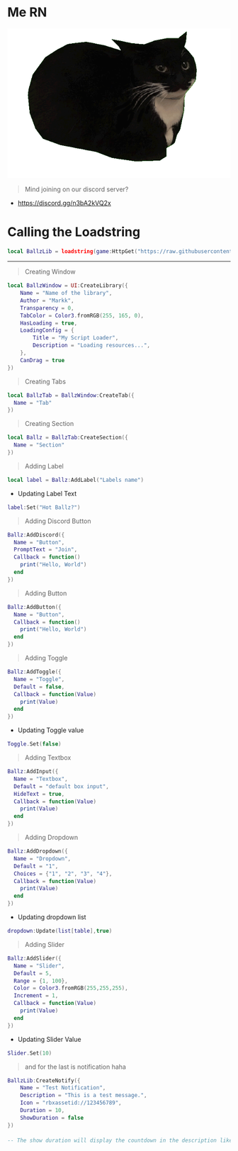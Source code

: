 # Me RN
![Mr Ballz Cat](https://raw.githubusercontent.com/imstupid3/cnS2kULHdG/refs/heads/main/Maxwell-Cat-Expressive-Ears-Alert-Curiou-PNG.png)

> Mind joining on our discord server?

- https://discord.gg/n3bA2kVQ2x

# Calling the Loadstring
```lua 
local BallzLib = loadstring(game:HttpGet("https://raw.githubusercontent.com/imstupid3/cnS2kULHdG/refs/heads/main/Lib/O3KMWLd1snLib2"))()
```

--------------------------------------------------------------------------

> Creating Window
```lua 
local BallzWindow = UI:CreateLibrary({
    Name = "Name of the library",
    Author = "Markk",
    Transparency = 0,
    TabColor = Color3.fromRGB(255, 165, 0),
    HasLoading = true,
    LoadingConfig = {
        Title = "My Script Loader",
        Description = "Loading resources...",
    },
    CanDrag = true
})
```

> Creating Tabs
```lua
local BallzTab = BallzWindow:CreateTab({
  Name = "Tab"
})
```

> Creating Section
```lua
local Ballz = BallzTab:CreateSection({
  Name = "Section"
})
```

> Adding Label
```lua
local label = Ballz:AddLabel("Labels name")
```

- Updating Label Text
```lua
label:Set("Hot Ballz?")
```

> Adding Discord Button
```lua
Ballz:AddDiscord({
  Name = "Button",
  PromptText = "Join",
  Callback = function()
    print("Hello, World")
  end    
})
```

> Adding Button
```lua
Ballz:AddButton({
  Name = "Button",
  Callback = function()
    print("Hello, World")
  end    
})
```

> Adding Toggle
```lua
Ballz:AddToggle({
  Name = "Toggle",
  Default = false,
  Callback = function(Value)
    print(Value)
  end    
})
```

- Updating Toggle value
```lua
Toggle.Set(false)
```

> Adding Textbox
```lua
Ballz:AddInput({
  Name = "Textbox",
  Default = "default box input",
  HideText = true,
  Callback = function(Value)
    print(Value)
  end	  
})
```

> Adding Dropdown
```lua
Ballz:AddDropdown({
  Name = "Dropdown",
  Default = "1",
  Choices = {"1", "2", "3", "4"},
  Callback = function(Value)
    print(Value)
  end    
})
```

- Updating dropdown list
```lua
dropdown:Update(list[table],true)
```

> Adding Slider
```lua
Ballz:AddSlider({
  Name = "Slider",
  Default = 5,
  Range = {1, 100},
  Color = Color3.fromRGB(255,255,255),
  Increment = 1,
  Callback = function(Value)
    print(Value)
  end    
})
```

- Updating Slider Value
```lua
Slider.Set(10)
```

> and for the last is notification haha
```lua
BallzLib:CreateNotify({
    Name = "Test Notification",
    Description = "This is a test message.",
    Icon = "rbxassetid://123456789",
    Duration = 10,
    ShowDuration = false
})

-- The show duration will display the countdown in the description like "[1]"
```
